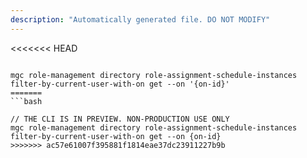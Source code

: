 ```yaml
---
description: "Automatically generated file. DO NOT MODIFY"
---
```


<<<<<<< HEAD
```cli

mgc role-management directory role-assignment-schedule-instances filter-by-current-user-with-on get --on '{on-id}'
=======
```bash

// THE CLI IS IN PREVIEW. NON-PRODUCTION USE ONLY
mgc role-management directory role-assignment-schedule-instances filter-by-current-user-with-on get --on {on-id}
>>>>>>> ac57e61007f395881f1814eae37dc23911227b9b

```